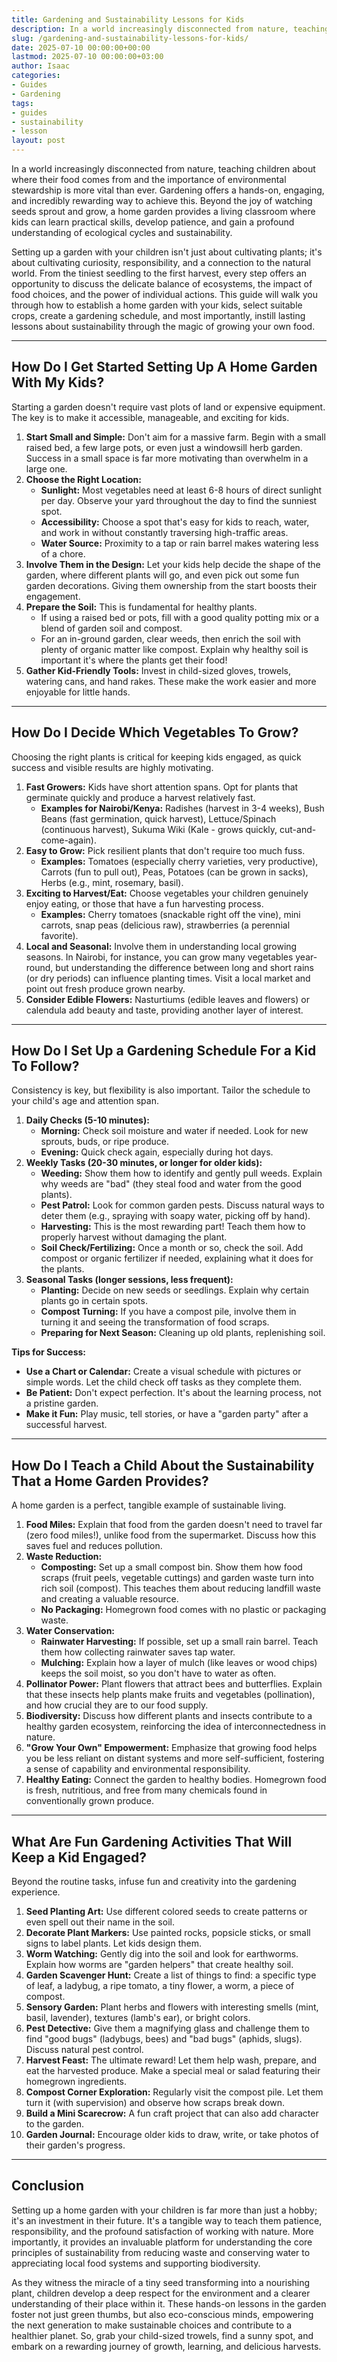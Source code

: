 ```yaml
---
title: Gardening and Sustainability Lessons for Kids
description: In a world increasingly disconnected from nature, teaching children about where their food comes from and the importance of environmental stewardship is more...
slug: /gardening-and-sustainability-lessons-for-kids/
date: 2025-07-10 00:00:00+00:00
lastmod: 2025-07-10 00:00:00+03:00
author: Isaac
categories:
- Guides
- Gardening
tags:
- guides
- sustainability
- lesson
layout: post
---
```

In a world increasingly disconnected from nature, teaching children about where their food comes from and the importance of environmental stewardship is more vital than ever. Gardening offers a hands-on, engaging, and incredibly rewarding way to achieve this. Beyond the joy of watching seeds sprout and grow, a home garden provides a living classroom where kids can learn practical skills, develop patience, and gain a profound understanding of ecological cycles and sustainability.

Setting up a garden with your children isn't just about cultivating plants; it's about cultivating curiosity, responsibility, and a connection to the natural world. From the tiniest seedling to the first harvest, every step offers an opportunity to discuss the delicate balance of ecosystems, the impact of food choices, and the power of individual actions. This guide will walk you through how to establish a home garden with your kids, select suitable crops, create a gardening schedule, and most importantly, instill lasting lessons about sustainability through the magic of growing your own food.

---

## How Do I Get Started Setting Up A Home Garden With My Kids?

Starting a garden doesn't require vast plots of land or expensive equipment. The key is to make it accessible, manageable, and exciting for kids.

1.  **Start Small and Simple:** Don't aim for a massive farm. Begin with a small raised bed, a few large pots, or even just a windowsill herb garden. Success in a small space is far more motivating than overwhelm in a large one.
2.  **Choose the Right Location:**
    * **Sunlight:** Most vegetables need at least 6-8 hours of direct sunlight per day. Observe your yard throughout the day to find the sunniest spot.
    * **Accessibility:** Choose a spot that's easy for kids to reach, water, and work in without constantly traversing high-traffic areas.
    * **Water Source:** Proximity to a tap or rain barrel makes watering less of a chore.
3.  **Involve Them in the Design:** Let your kids help decide the shape of the garden, where different plants will go, and even pick out some fun garden decorations. Giving them ownership from the start boosts their engagement.
4.  **Prepare the Soil:** This is fundamental for healthy plants.
    * If using a raised bed or pots, fill with a good quality potting mix or a blend of garden soil and compost.
    * For an in-ground garden, clear weeds, then enrich the soil with plenty of organic matter like compost. Explain why healthy soil is important  it's where the plants get their food!
5.  **Gather Kid-Friendly Tools:** Invest in child-sized gloves, trowels, watering cans, and hand rakes. These make the work easier and more enjoyable for little hands.

---

## How Do I Decide Which Vegetables To Grow?

Choosing the right plants is critical for keeping kids engaged, as quick success and visible results are highly motivating.

1.  **Fast Growers:** Kids have short attention spans. Opt for plants that germinate quickly and produce a harvest relatively fast.
    * **Examples for Nairobi/Kenya:** Radishes (harvest in 3-4 weeks), Bush Beans (fast germination, quick harvest), Lettuce/Spinach (continuous harvest), Sukuma Wiki (Kale - grows quickly, cut-and-come-again).
2.  **Easy to Grow:** Pick resilient plants that don't require too much fuss.
    * **Examples:** Tomatoes (especially cherry varieties, very productive), Carrots (fun to pull out), Peas, Potatoes (can be grown in sacks), Herbs (e.g., mint, rosemary, basil).
3.  **Exciting to Harvest/Eat:** Choose vegetables your children genuinely enjoy eating, or those that have a fun harvesting process.
    * **Examples:** Cherry tomatoes (snackable right off the vine), mini carrots, snap peas (delicious raw), strawberries (a perennial favorite).
4.  **Local and Seasonal:** Involve them in understanding local growing seasons. In Nairobi, for instance, you can grow many vegetables year-round, but understanding the difference between long and short rains (or dry periods) can influence planting times. Visit a local market and point out fresh produce grown nearby.
5.  **Consider Edible Flowers:** Nasturtiums (edible leaves and flowers) or calendula add beauty and taste, providing another layer of interest.

---

## How Do I Set Up a Gardening Schedule For a Kid To Follow?

Consistency is key, but flexibility is also important. Tailor the schedule to your child's age and attention span.

1.  **Daily Checks (5-10 minutes):**
    * **Morning:** Check soil moisture and water if needed. Look for new sprouts, buds, or ripe produce.
    * **Evening:** Quick check again, especially during hot days.
2.  **Weekly Tasks (20-30 minutes, or longer for older kids):**
    * **Weeding:** Show them how to identify and gently pull weeds. Explain why weeds are "bad" (they steal food and water from the good plants).
    * **Pest Patrol:** Look for common garden pests. Discuss natural ways to deter them (e.g., spraying with soapy water, picking off by hand).
    * **Harvesting:** This is the most rewarding part! Teach them how to properly harvest without damaging the plant.
    * **Soil Check/Fertilizing:** Once a month or so, check the soil. Add compost or organic fertilizer if needed, explaining what it does for the plants.
3.  **Seasonal Tasks (longer sessions, less frequent):**
    * **Planting:** Decide on new seeds or seedlings. Explain why certain plants go in certain spots.
    * **Compost Turning:** If you have a compost pile, involve them in turning it and seeing the transformation of food scraps.
    * **Preparing for Next Season:** Cleaning up old plants, replenishing soil.

**Tips for Success:**
* **Use a Chart or Calendar:** Create a visual schedule with pictures or simple words. Let the child check off tasks as they complete them.
* **Be Patient:** Don't expect perfection. It's about the learning process, not a pristine garden.
* **Make it Fun:** Play music, tell stories, or have a "garden party" after a successful harvest.

---

## How Do I Teach a Child About the Sustainability That a Home Garden Provides?

A home garden is a perfect, tangible example of sustainable living.

1.  **Food Miles:** Explain that food from the garden doesn't need to travel far (zero food miles!), unlike food from the supermarket. Discuss how this saves fuel and reduces pollution.
2.  **Waste Reduction:**
    * **Composting:** Set up a small compost bin. Show them how food scraps (fruit peels, vegetable cuttings) and garden waste turn into rich soil (compost). This teaches them about reducing landfill waste and creating a valuable resource.
    * **No Packaging:** Homegrown food comes with no plastic or packaging waste.
3.  **Water Conservation:**
    * **Rainwater Harvesting:** If possible, set up a small rain barrel. Teach them how collecting rainwater saves tap water.
    * **Mulching:** Explain how a layer of mulch (like leaves or wood chips) keeps the soil moist, so you don't have to water as often.
4.  **Pollinator Power:** Plant flowers that attract bees and butterflies. Explain that these insects help plants make fruits and vegetables (pollination), and how crucial they are to our food supply.
5.  **Biodiversity:** Discuss how different plants and insects contribute to a healthy garden ecosystem, reinforcing the idea of interconnectedness in nature.
6.  **"Grow Your Own" Empowerment:** Emphasize that growing food helps you be less reliant on distant systems and more self-sufficient, fostering a sense of capability and environmental responsibility.
7.  **Healthy Eating:** Connect the garden to healthy bodies. Homegrown food is fresh, nutritious, and free from many chemicals found in conventionally grown produce.

---

## What Are Fun Gardening Activities That Will Keep a Kid Engaged?

Beyond the routine tasks, infuse fun and creativity into the gardening experience.

1.  **Seed Planting Art:** Use different colored seeds to create patterns or even spell out their name in the soil.
2.  **Decorate Plant Markers:** Use painted rocks, popsicle sticks, or small signs to label plants. Let kids design them.
3.  **Worm Watching:** Gently dig into the soil and look for earthworms. Explain how worms are "garden helpers" that create healthy soil.
4.  **Garden Scavenger Hunt:** Create a list of things to find: a specific type of leaf, a ladybug, a ripe tomato, a tiny flower, a worm, a piece of compost.
5.  **Sensory Garden:** Plant herbs and flowers with interesting smells (mint, basil, lavender), textures (lamb's ear), or bright colors.
6.  **Pest Detective:** Give them a magnifying glass and challenge them to find "good bugs" (ladybugs, bees) and "bad bugs" (aphids, slugs). Discuss natural pest control.
7.  **Harvest Feast:** The ultimate reward! Let them help wash, prepare, and eat the harvested produce. Make a special meal or salad featuring their homegrown ingredients.
8.  **Compost Corner Exploration:** Regularly visit the compost pile. Let them turn it (with supervision) and observe how scraps break down.
9.  **Build a Mini Scarecrow:** A fun craft project that can also add character to the garden.
10. **Garden Journal:** Encourage older kids to draw, write, or take photos of their garden's progress.

---

## Conclusion

Setting up a home garden with your children is far more than just a hobby; it's an investment in their future. It's a tangible way to teach them patience, responsibility, and the profound satisfaction of working with nature. More importantly, it provides an invaluable platform for understanding the core principles of sustainability  from reducing waste and conserving water to appreciating local food systems and supporting biodiversity.

As they witness the miracle of a tiny seed transforming into a nourishing plant, children develop a deep respect for the environment and a clearer understanding of their place within it. These hands-on lessons in the garden foster not just green thumbs, but also eco-conscious minds, empowering the next generation to make sustainable choices and contribute to a healthier planet. So, grab your child-sized trowels, find a sunny spot, and embark on a rewarding journey of growth, learning, and delicious harvests.
